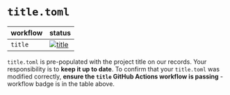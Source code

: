 # `title.toml`

| workflow | status |
| - | - |
| `title` | [![title](https://github.com/ese-msc-2023/irp-acs223/actions/workflows/title.yml/badge.svg)](https://github.com/ese-msc-2023/irp-acs223/actions/workflows/title.yml) |

`title.toml` is pre-populated with the project title on our records. Your responsibility is to **keep it up to date**. To confirm that your `title.toml` was modified correctly, **ensure the `title` GitHub Actions workflow is passing** - workflow badge is in the table above.
